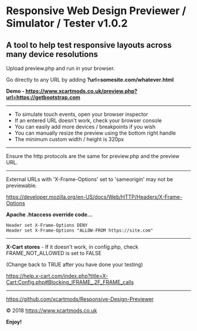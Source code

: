 # Responsive Web Design Previewer / Simulator / Tester v1.0.2

## A tool to help test responsive layouts across many device resolutions

Upload preview.php and run in your browser.

Go directly to any URL by adding **?url=somesite.com/whatever.html**

**Demo - https://www.xcartmods.co.uk/preview.php?url=https://getbootstrap.com**

---

- To simulate touch events, open your browser inspector
- If an entered URL doesn't work, check your browser console
- You can easily add more devices / breakpoints if you wish
- You can manually resize the preview using the bottom right handle
- The minimum custom width / height is 320px

---

Ensure the http protocols are the same for preview.php and the preview URL.

---

External URLs with 'X-Frame-Options' set to 'sameorigin' may not be previewable.

https://developer.mozilla.org/en-US/docs/Web/HTTP/Headers/X-Frame-Options
  
**Apache .htaccess override code...**

```
Header set X-Frame-Options DENY
Header set X-Frame-Options "ALLOW-FROM https://site.com"
```

---

**X-Cart stores** - If it doesn't work, in config.php, check FRAME_NOT_ALLOWED is set to FALSE

(Change back to TRUE after you have done your testing)

https://help.x-cart.com/index.php?title=X-Cart:Config.php#Blocking_IFRAME_.2F_FRAME_calls

---

https://github.com/xcartmods/Responsive-Design-Previewer

&copy; 2018 https://www.xcartmods.co.uk

**Enjoy!**
